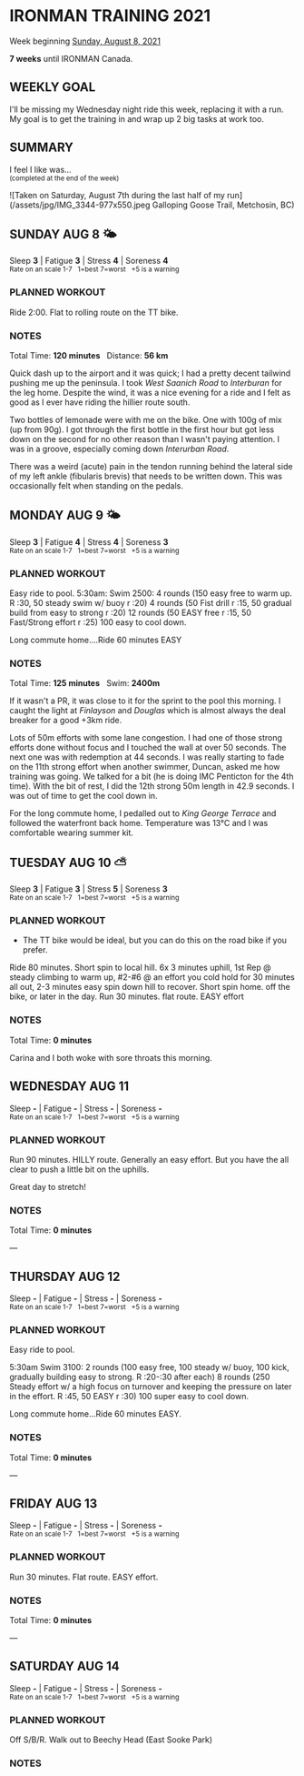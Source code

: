 # IRONMAN TRAINING 2021
Week beginning [Sunday, August 8, 2021](javascript:flick('sun');)

**7 weeks** until IRONMAN Canada.

## WEEKLY GOAL
I'll be missing my Wednesday night ride this week, replacing it with a run.  My goal is to get the training in and wrap up 2 big tasks at work too.

## SUMMARY
I feel I like was...  
<sup>(completed at the end of the week)</sup>
<!--OVERTRAINING|ON THE EDGE|STAYING CONSISTENT|LAGGING A BIT-->

![Taken on Saturday, August 7th during the last half of my run](/assets/jpg/IMG_3344-977x550.jpeg Galloping Goose Trail, Metchosin, BC)

## SUNDAY AUG 8 🌤
Sleep **3** | Fatigue **3** | Stress **4** | Soreness **4**  
<sup>Rate on an scale 1-7 &nbsp; 1=best 7=worst &nbsp; +5 is a warning</sup>

### PLANNED WORKOUT
Ride 2:00. Flat to rolling route on the TT bike.

### NOTES
Total Time: **120 minutes** &nbsp; Distance: **56 km**

Quick dash up to the airport and it was quick; I had a pretty decent tailwind pushing me up the peninsula.  I took _West Saanich Road_ to _Interburan_ for the leg home.  Despite the wind, it was a nice evening for a ride and I felt as good as I ever have riding the hillier route south.

Two bottles of lemonade were with me on the bike.  One with 100g of mix (up from 90g).  I got through the first bottle in the first hour but got less down on the second for no other reason than I wasn't paying attention.  I was in a groove, especially coming down _Interurban Road_.

There was a weird (acute) pain in the tendon running behind the lateral side of my left ankle (fibularis brevis) that needs to be written down.  This was occasionally felt when standing on the pedals.
<!---->
## MONDAY AUG 9 🌤
Sleep **3** | Fatigue **4** | Stress **4** | Soreness **3**  
<sup>Rate on an scale 1-7 &nbsp; 1=best 7=worst &nbsp; +5 is a warning</sup>

### PLANNED WORKOUT
Easy ride to pool. 
5:30am: Swim 2500: 
4 rounds (150 easy free to warm up. R :30, 50 steady swim w/ buoy r :20) 
4 rounds (50 Fist drill r :15, 50 gradual build from easy to strong r :20)
12 rounds (50 EASY free r :15, 50 Fast/Strong effort r :25)
100 easy to cool down.

Long commute home....Ride 60 minutes EASY

### NOTES
Total Time: **125 minutes** &nbsp; Swim: **2400m**

If it wasn't a PR, it was close to it for the sprint to the pool this morning.  I caught the light at _Finlayson_ and _Douglas_ which is almost always the deal breaker for a good +3km ride.

Lots of 50m efforts with some lane congestion.  I had one of those strong efforts done without focus and I touched the wall at over 50 seconds.  The next one was with redemption at 44 seconds.  I was really starting to fade on the 11th strong effort when another swimmer, Duncan, asked me how training was going.  We talked for a bit (he is doing IMC Penticton for the 4th time).  With the bit of rest, I did the 12th strong 50m length in 42.9 seconds.  I was out of time to get the cool down in.

For the long commute home, I pedalled out to _King George Terrace_ and followed the waterfront back home.  Temperature was 13°C and I was comfortable wearing summer kit.

<!---->
## TUESDAY AUG 10 ⛅️
Sleep **3** | Fatigue **3** | Stress **5** | Soreness **3**  
<sup>Rate on an scale 1-7 &nbsp; 1=best 7=worst &nbsp; +5 is a warning</sup>

### PLANNED WORKOUT
* The TT bike would be ideal, but you can do this on the road bike if you prefer. 

Ride 80 minutes. Short spin to local hill. 
6x 3 minutes uphill, 1st Rep @ steady climbing to warm up, #2-#6 @ an effort you cold hold for 30 minutes all out, 2-3 minutes easy spin down hill to recover. Short spin home.
off the bike, or later in the day. Run 30 minutes. flat route. EASY effort

### NOTES
Total Time: **0 minutes**

Carina and I both woke with sore throats this morning.  

<!---->
## WEDNESDAY AUG 11
Sleep **-** | Fatigue **-** | Stress **-** | Soreness **-**  
<sup>Rate on an scale 1-7 &nbsp; 1=best 7=worst &nbsp; +5 is a warning</sup>

### PLANNED WORKOUT
Run 90 minutes. HILLY route. Generally an easy effort. But you have the all clear to push a little bit on the uphills.

Great day to stretch!

### NOTES
Total Time: **0 minutes**

&mdash; 


<!---->
## THURSDAY AUG 12
Sleep **-** | Fatigue **-** | Stress **-** | Soreness **-**  
<sup>Rate on an scale 1-7 &nbsp; 1=best 7=worst &nbsp; +5 is a warning</sup>

### PLANNED WORKOUT
Easy ride to pool. 

5:30am Swim 3100: 
2 rounds (100 easy free, 100 steady w/ buoy, 100 kick, gradually building easy to strong. R :20-:30 after each)
8 rounds (250 Steady effort w/ a high focus on turnover and keeping the pressure on later in the effort. R :45, 50 EASY r :30)
100 super easy to cool down. 

Long commute home...Ride 60 minutes EASY. 

### NOTES
Total Time: **0 minutes**

&mdash; 


<!---->
## FRIDAY AUG 13
Sleep **-** | Fatigue **-** | Stress **-** | Soreness **-**  
<sup>Rate on an scale 1-7 &nbsp; 1=best 7=worst &nbsp; +5 is a warning</sup>

### PLANNED WORKOUT
Run 30 minutes. Flat route. EASY effort.

### NOTES
Total Time: **0 minutes**

&mdash; 


<!---->
## SATURDAY AUG 14
Sleep **-** | Fatigue **-** | Stress **-** | Soreness **-**  
<sup>Rate on an scale 1-7 &nbsp; 1=best 7=worst &nbsp; +5 is a warning</sup>

### PLANNED WORKOUT
Off S/B/R.  Walk out to Beechy Head (East Sooke Park)

### NOTES
